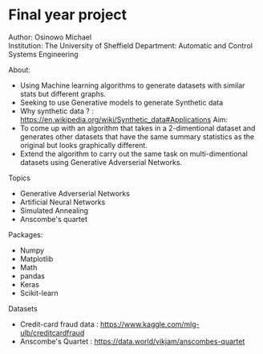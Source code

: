 # Final year project

Author: Osinowo Michael  
Institution: The University of Sheffield
Department: Automatic and Control Systems Engineering

About:

- Using Machine learning algorithms to generate datasets with similar stats but different graphs.
- Seeking to use Generative models to generate Synthetic data
- Why synthetic data ? : https://en.wikipedia.org/wiki/Synthetic_data#Applications
Aim:
- To come up with an algorithm that takes in a 2-dimentional dataset and generates other
  datasets that have the same summary statistics as the original but looks graphically different.
- Extend the algorithm to carry out the same task on multi-dimentional datasets using Generative Adverserial Networks.

Topics

- Generative Adverserial Networks
- Artificial Neural Networks
- Simulated Annealing
- Anscombe's quartet

Packages:
- Numpy
- Matplotlib
- Math
- pandas
- Keras
- Scikit-learn

Datasets
- Credit-card fraud data : https://www.kaggle.com/mlg-ulb/creditcardfraud
- Anscombe's Quartet : https://data.world/vikjam/anscombes-quartet


